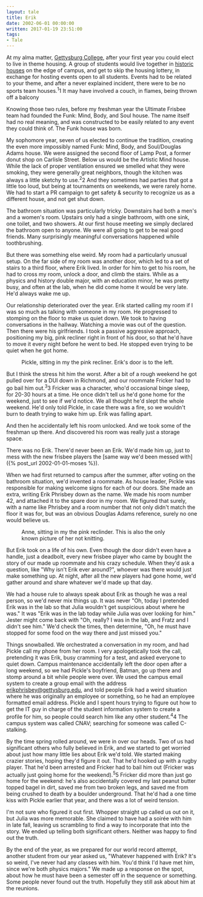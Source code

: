 ```yaml
---
layout: tale 
title: Erik
date: 2002-06-01 00:00:00
written: 2017-01-19 23:51:00
tags:
- Tale
---
```

At my alma matter, [Gettysburg College](http://www.gettysburg.edu), after your first year you could elect to live in theme housing. A group of students would live together in [historic houses](http://web.archive.org/web/20190110132413/http://www.gettysburg.edu/about/offices/college_life/reslife/college_houses/spark.dot) on the edge of campus, and get to skip the housing lottery, in exchange for hosting events open to all students. Events had to be related to your theme, and after a never explained incident, there were to be no sports team houses.<sup class="note">1</sup><span class="sidenote"><span class="note-number">1 </span>It may have involved a couch, in flames, being thrown off a balcony</span>

Knowing those two rules, before my freshman year the Ultimate Frisbee team had founded the Funk: Mind, Body, and Soul house. The name itself had no real meaning, and was constructed to be easily related to any event they could think of. The Funk house was born. 

My sophomore year, seven of us elected to continue the tradition, creating the even more impossibly named Funk: Mind, Body, and Soul/Douglas Adams house. We were assigned the second floor of Lamp Post, a former donut shop on Carlisle Street. Below us would be the Artistic Mind house. While the lack of proper ventilation ensured we smelled what they were smoking, they were generally great neighbors, though the kitchen was always a little sketchy to use.<sup class="note">2</sup><span class="sidenote"><span class="note-number">2 </span>And they sometimes had parties that got a little too loud, but being at tournaments on weekends, we were rarely home. We had to start a PR campaign to get safety &amp; security to recognize us as a different house, and not get shut down.</span> 

The bathroom situation was particularly tricky. Downstairs had both a men's and a women's room. Upstairs only had a single bathroom, with one sink, one toilet, and two showers. At our first house meeting we simply declared the bathroom open to anyone. We were all going to get to be real good friends. Many surprisingly meaningful conversations happened while toothbrushing.

But there was something else weird. My room had a particularly unusual setup. On the far side of my room was another door, which led to a set of stairs to a third floor, where Erik lived. In order for him to get to his room, he had to cross my room, unlock a door, and climb the stairs. While as a physics and history double major, with an education minor, he was pretty busy, and often at the lab, when he did come home it would be very late. He'd always wake me up.

Our relationship deteriorated over the year. Erik started calling my room if I was so much as talking with someone in my room. He progressed to stomping on the floor to make us quiet down. We took to having conversations in the hallway. Watching a movie was out of the question. Then there were his girlfriends. I took a passive aggressive approach, positioning my big, pink recliner right in front of his door, so that he'd have to move it every night before he went to bed. He stopped even trying to be quiet when he got home. 

<figure>
  <a href="https://imgur.com/buuFZFD"><img src="https://i.imgur.com/buuFZFD.jpg" alt=""></a>
  <figcaption>Pickle, sitting in my the pink recliner. Erik's door is to the left.</figcaption>
</figure>

But I think the stress hit him the worst. After a bit of a rough weekend he got pulled over for a DUI down in Richmond, and our roommate Fricker had to go bail him out.<sup class="note">3</sup><span class="sidenote"><span class="note-number">3 </span>Fricker was a character, who'd occasional binge sleep, for 20-30 hours at a time. He once didn't tell us he'd gone home for the weekend, just to see if we'd notice. We all thought he'd slept the whole weekend. He'd only told Pickle, in case there was a fire, so we wouldn't burn to death trying to wake him up.</span> Erik was falling apart.

And then he accidentally left his room unlocked. And we took some of the freshman up there. And discovered his room was really just a storage space.

There was no Erik. There'd never been an Erik. We'd made him up, just to mess with the new frisbee players the [same way we'd been messed with]({% post_url 2002-01-01-moses %}).

When we had first returned to campus after the summer, after voting on the bathroom situation, we'd invented a roommate. As house leader, Pickle was responsible for making welcome signs for each of our doors. She made an extra, writing Erik Phrisbey down as the name. We made his room number 42, and attached it to the spare door in my room. We figured that surely, with a name like Phrisbey and a room number that not only didn't match the floor it was for, but was an obvious Douglas Adams reference, surely no one would believe us. 

<figure>
  <a href="https://imgur.com/6pkNdBr"><img src="https://i.imgur.com/6pkNdBr.jpg" alt=""></a>
  <figcaption>Anne, sitting in my the pink reclinder. This is also the only known picture of her not knitting.</figcaption>
</figure>

But Erik took on a life of his own. Even though the door didn't even have a handle, just a deadbolt, every new frisbee player who came by bought the story of our made up roommate and his crazy schedule. When they'd ask a question, like "Why isn't Erik ever around?", whoever was there would just make something up. At night, after all the new players had gone home, we'd gather around and share whatever we'd made up that day. 

We had a house rule to always speak about Erik as though he was a real person, so we'd never mix things up. It was never "Oh, today I pretended Erik was in the lab so that Julia wouldn't get suspicious about where he was." It was "Erik was in the lab today while Julia was over looking for him." Jester might come back with "Oh, really? I was in the lab, and Fratz and I didn't see him." We'd check the times, then determine, "Oh, he must have stopped for some food on the way there and just missed you."

Things snowballed. We orchestrated a conversation in my room, and had Pickle call my phone from her room. I very apologetically took the call, pretending it was Erik, busy cramming for a test, and asked everyone to quiet down. Campus maintenance accidentally left the door open after a long weekend, so we had Pickle's boyfriend, Batman, go up there and stomp around a bit while people were over. We used the campus email system to create a group email with the address erikphrisbey@gettysburg.edu, and told people Erik had a weird situation where he was originally an employee or something, so he had an employee formatted email address. Pickle and I spent hours trying to figure out how to get the IT guy in charge of the student information system to create a profile for him, so people could search him like any other student.<sup class="note">4</sup><span class="sidenote"><span class="note-number">4 </span>The campus system was called CNAV; searching for someone was called C-stalking.</span>

By the time spring rolled around, we were in over our heads. Two of us had significant others who fully believed in Erik, and we started to get worried about just how many little lies about Erik we'd told. We started making crazier stories, hoping they'd figure it out. That he'd hooked up with a rugby player. That he'd been arrested and Fricker had to bail him out (Fricker was actually just going home for the weekend).<sup class="note">5</sup><span class="sidenote"><span class="note-number">5 </span>Fricker did more than just go home for the weekend: he's also accidentally covered my last peanut butter topped bagel in dirt, saved me from two broken legs, and saved me from being crushed to death by a boulder underground.</span> That he'd had a one time kiss with Pickle earlier that year, and there was a lot of weird tension.

I'm not sure who figured it out first. Whopper straight up called us out on it, but Julia was more memorable. She claimed to have had a soire&#769;e with him in late fall, leaving us scrambling to find a way to incorporate that into the story. We ended up telling both significant others. Neither was happy to find out the truth.

By the end of the year, as we prepared for our world record attempt, another student from our year asked us, "Whatever happened with Erik? It's so weird, I've never had any classes with him. You'd think I'd have met him, since we're both physics majors." We made up a response on the spot, about how he must have been a semester off in the sequence or something. Some people never found out the truth. Hopefully they still ask about him at the reunions.